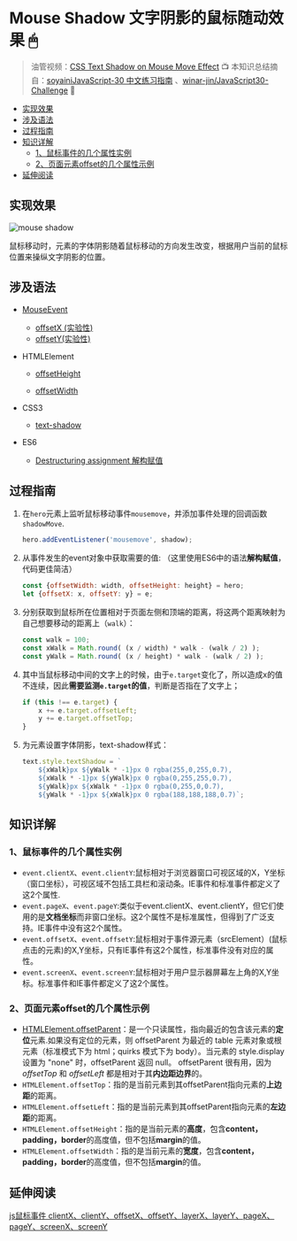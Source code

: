 # Mouse Shadow 文字阴影的鼠标随动效果 🖱

> 油管视频：[CSS Text Shadow on Mouse Move Effect](https://www.youtube.com/watch?v=zaz9gLI-Xac&list=PLu8EoSxDXHP6CGK4YVJhL_VWetA865GOH&index=16) 📺
> 本知识总结摘自：[soyainiJavaScript-30 中文练习指南](https://github.com/soyaine/JavaScript30) 、[winar-jin/JavaScript30-Challenge](https://github.com/winar-jin/JavaScript30-Challenge) 🦥



* [实现效果](#实现效果)
* [涉及语法](#涉及语法)
* [过程指南](#过程指南)
* [知识详解](#知识详解)
  * [1、鼠标事件的几个属性实例](#1鼠标事件的几个属性实例)
  * [2、页面元素offset的几个属性示例](#2页面元素offset的几个属性示例)
* [延伸阅读](#延伸阅读)

## 实现效果

![mouse shadow](https://picgo-bed-1305701422.cos.ap-shanghai.myqcloud.com/picgo/20210512152951_D16.gif)

鼠标移动时，元素的字体阴影随着鼠标移动的方向发生改变，根据用户当前的鼠标位置来操纵文字阴影的位置。

## 涉及语法

- [MouseEvent](https://developer.mozilla.org/zh-CN/docs/Web/API/MouseEvent)

  - [offsetX (实验性)](https://developer.mozilla.org/zh-CN/docs/Web/API/MouseEvent/offsetX)
  - [offsetY(实验性)](https://developer.mozilla.org/zh-CN/docs/Web/API/MouseEvent/offsetY)

- HTMLElement

  - [offsetHeight](https://developer.mozilla.org/zh-CN/docs/Web/API/HTMLElement/offsetHeight)

  - [offsetWidth](https://developer.mozilla.org/zh-CN/docs/Web/API/HTMLElement/offsetWidth)

- CSS3

  - [text-shadow](https://developer.mozilla.org/zh-CN/docs/Web/CSS/text-shadow)

- ES6

  - [Destructuring assignment 解构赋值](https://developer.mozilla.org/zh-CN/docs/Web/JavaScript/Reference/Operators/Destructuring_assignment)



## 过程指南

1. 在`hero`元素上监听鼠标移动事件`mousemove`，并添加事件处理的回调函数`shadowMove`.

   ```js
   hero.addEventListener('mousemove', shadow);
   ```

2. 从事件发生的event对象中获取需要的值: （这里使用ES6中的语法**解构赋值**，代码更佳简洁）

   ```js
   const {offsetWidth: width, offsetHeight: height} = hero;
   let {offsetX: x, offsetY: y} = e;
   ```

3. 分别获取到鼠标所在位置相对于页面左侧和顶端的距离，将这两个距离映射为自己想要移动的距离上（`walk`）：

   ```js
   const walk = 100;
   const xWalk = Math.round( (x / width) * walk - (walk / 2) );
   const yWalk = Math.round( (x / height) * walk - (walk / 2) );
   ```

4. 其中当鼠标移动中间的文字上的时候，由于`e.target`变化了，所以造成x的值不连续，因此**需要监测`e.target`的值**，判断是否指在了文字上；

   ```js
   if (this !== e.target) {
       x += e.target.offsetLeft;
       y += e.target.offsetTop;
   }
   ```

5. 为元素设置字体阴影，text-shadow样式：

   ```js
   text.style.textShadow = `
       ${xWalk}px ${yWalk * -1}px 0 rgba(255,0,255,0.7),
       ${xWalk * -1}px ${yWalk}px 0 rgba(0,255,255,0.7),
       ${yWalk}px ${xWalk * -1}px 0 rgba(0,255,0,0.7),
       ${yWalk * -1}px ${xWalk}px 0 rgba(188,188,188,0.7)`;
   ```



## 知识详解

### 1、鼠标事件的几个属性实例

- `event.clientX`、`event.clientY`:鼠标相对于浏览器窗口可视区域的X，Y坐标（窗口坐标），可视区域不包括工具栏和滚动条。IE事件和标准事件都定义了这2个属性.
- `event.pageX`、`event.pageY`:类似于event.clientX、event.clientY，但它们使用的是**文档坐标**而非窗口坐标。这2个属性不是标准属性，但得到了广泛支持。IE事件中没有这2个属性。
- `event.offsetX`、`event.offsetY`:鼠标相对于事件源元素（srcElement）(鼠标点击的元素)的X,Y坐标，只有IE事件有这2个属性，标准事件没有对应的属性。
- `event.screenX`、`event.screenY`:鼠标相对于用户显示器屏幕左上角的X,Y坐标。标准事件和IE事件都定义了这2个属性。



### 2、页面元素offset的几个属性示例

- [HTMLElement.offsetParent](https://developer.mozilla.org/zh-CN/docs/Web/API/HTMLElement/offsetParent)：是一个只读属性，指向最近的包含该元素的**定位**元素.如果没有定位的元素，则 offsetParent 为最近的 table 元素对象或根元素（标准模式下为 html；quirks 模式下为 body）。当元素的 style.display 设置为 "none" 时，offsetParent 返回 null。 offsetParent 很有用，因为 *offsetTop* 和 *offsetLeft* 都是相对于其**内边距边界**的。
- `HTMLElement.offsetTop`：指的是当前元素到其offsetParent指向元素的**上边距**的距离。
- `HTMLElement.offsetLeft`：指的是当前元素到其offsetParent指向元素的**左边距**的距离。
- `HTMLElement.offsetHeight`：指的是当前元素的**高度**，包含**content，padding，border**的高度值，但不包括**margin**的值。
- `HTMLElement.offsetWidth`：指的是当前元素的**宽度**，包含**content，padding，border**的高度值，但不包括**margin**的值。



## 延伸阅读

[js鼠标事件 clientX、clientY、offsetX、offsetY、layerX、layerY、pageX、 pageY、screenX、screenY](https://blog.csdn.net/Charissa2017/article/details/103863588)